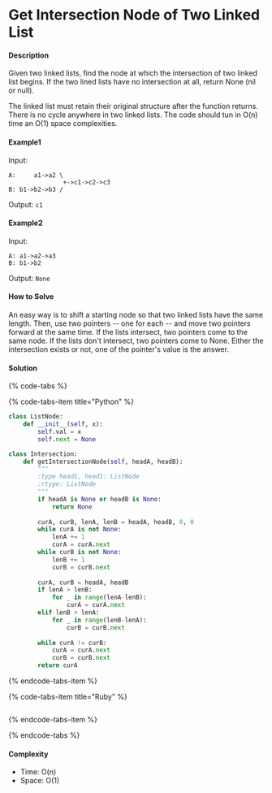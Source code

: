 # Get Intersection Node of Two Linked List

#### Description

Given two linked lists, find the node at which the intersection of two linked list begins.
If the two lined lists have no intersection at all, return None (nil or null).

The linked list must retain their original structure after the function returns.
There is no cycle anywhere in two linked lists.
The code should tun in O(n) time an O(1) space complexities.

#### Example1
Input: 
```
A:     a1->a2 \
               +->c1->c2->c3
B: b1->b2->b3 /
```

Output: `c1`

#### Example2
Input: 
```
A: a1->a2->a3            
B: b1->b2
```

Output: `None`

#### How to Solve

An easy way is to shift a starting node so that
two linked lists have the same length.
Then, use two pointers -- one for each -- and move two pointers forward at the same time. 
If the lists intersect, two pointers come to the same node.
If the lists don't intersect, two pointers come to None.
Either the intersection exists or not, one of the pointer's value is the answer.

#### Solution

{% code-tabs %}

{% code-tabs-item title="Python" %}
```python
class ListNode:
    def __init__(self, x):
        self.val = x
        self.next = None

class Intersection:
    def getIntersectionNode(self, headA, headB):
        """
        :type head1, head1: ListNode
        :rtype: ListNode
        """
        if headA is None or headB is None:
            return None
        
        curA, curB, lenA, lenB = headA, headB, 0, 0
        while curA is not None:
            lenA += 1
            curA = curA.next
        while curB is not None:
            lenB += 1
            curB = curB.next
        
        curA, curB = headA, headB
        if lenA > lenB:
            for _ in range(lenA-lenB):
                curA = curA.next
        elif lenB > lenA:
            for _ in range(lenB-lenA):
                curB = curB.next
        
        while curA != curB:
            curA = curA.next
            curB = curB.next
        return curA
```
{% endcode-tabs-item %}

{% code-tabs-item title="Ruby" %}
```ruby

```
{% endcode-tabs-item %}

{% endcode-tabs %}

#### Complexity
- Time: O(n)
- Space: O(1)
